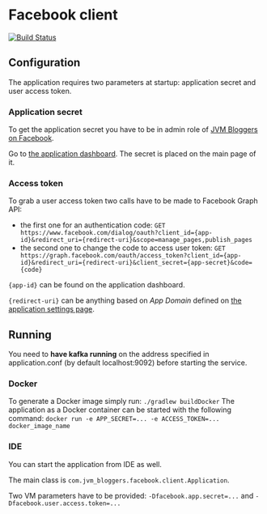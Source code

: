 # Facebook client

[![Build Status](https://travis-ci.org/jvm-bloggers/jvm-bloggers-facebook-client.svg?branch=master)](https://travis-ci.org/jvm-bloggers/jvm-bloggers-facebook-client)

## Configuration

The application requires two parameters at startup: application secret and user access token.

### Application secret
To get the application secret you have to be in admin role of [JVM Bloggers on Facebook](https://www.facebook.com/jvmbloggers).

Go to [the application dashboard](https://developers.facebook.com/apps/984518258323702/dashboard/). The secret is placed on the main page of it. 

### Access token
To grab a user access token two calls have to be made to Facebook Graph API:
* the first one for an authentication code:
`GET https://www.facebook.com/dialog/oauth?client_id={app-id}&redirect_uri={redirect-uri}&scope=manage_pages,publish_pages`
* the second one to change the code to access user token:
`GET https://graph.facebook.com/oauth/access_token?client_id={app-id}&redirect_uri={redirect-uri}&client_secret={app-secret}&code={code}`

`{app-id}` can be found on the application dashboard.

`{redirect-uri}` can be anything based on *App Domain* defined on [the application settings page](https://developers.facebook.com/apps/984518258323702/settings/). 

## Running

You need to **have kafka running** on the address specified in application.conf (by default localhost:9092) before starting the service.

### Docker
To generate a Docker image simply run:
`./gradlew buildDocker`
The application as a Docker container can be started with the following command:
`docker run -e APP_SECRET=... -e ACCESS_TOKEN=... docker_image_name`

### IDE
You can start the application from IDE as well.

The main class is `com.jvm_bloggers.facebook.client.Application`.

Two VM parameters have to be provided: `-Dfacebook.app.secret=...` and `-Dfacebook.user.access.token=...`
